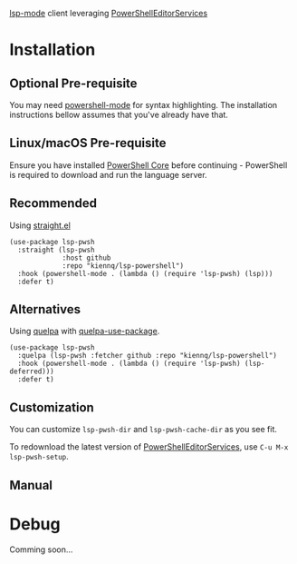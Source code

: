 [lsp-mode](https://github.com/emacs-lsp/lsp-mode) client leveraging [PowerShellEditorServices](https://github.com/PowerShell/PowerShellEditorServices)

# Installation

## Optional Pre-requisite

You may need [powershell-mode](https://github.com/jschaf/powershell.el) for syntax highlighting.
The installation instructions bellow assumes that you've already have that.

## Linux/macOS Pre-requisite

Ensure you have installed [PowerShell
Core](https://github.com/PowerShell/PowerShell) before continuing - PowerShell is required to download and run the language server.

## Recommended
Using [straight.el](https://github.com/raxod502/straight.el)

``` emacs-lisp
(use-package lsp-pwsh
  :straight (lsp-pwsh
             :host github
             :repo "kiennq/lsp-powershell")
  :hook (powershell-mode . (lambda () (require 'lsp-pwsh) (lsp)))
  :defer t)
```

## Alternatives

Using [quelpa](https://framagit.org/steckerhalter/quelpa) with [quelpa-use-package](https://framagit.org/steckerhalter/quelpa-use-package).

``` emacs-lisp
(use-package lsp-pwsh
  :quelpa (lsp-pwsh :fetcher github :repo "kiennq/lsp-powershell")
  :hook (powershell-mode . (lambda () (require 'lsp-pwsh) (lsp-deferred)))
  :defer t)
```
## Customization

You can customize `lsp-pwsh-dir` and `lsp-pwsh-cache-dir` as you see fit.

To redownload the latest version of [PowerShellEditorServices](https://github.com/PowerShell/PowerShellEditorServices),
use `C-u M-x lsp-pwsh-setup`.

## Manual

# Debug
Comming soon...
